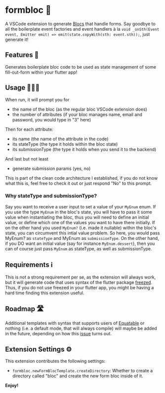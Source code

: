 # formbloc 📝

A VSCode extension to generate [Blocs](https://pub.dev/packages/bloc) that handle forms. Say goodbye to all the boilerplate event factories and event handlers à la ```void _onSth(Event event, Emitter emit) => emit(state.copyWith(sth: event.sth));```, just generate it!

## Features 🚀

Generates boilerplate bloc code to be used as state management of some fill-out-form within your flutter app!

## Usage 👨🏻‍💻

When run, it will prompt you for

- the name of the bloc (as the regular bloc VSCode extension does)
- the number of attributes (if your bloc manages name, email and password, you would type in "3" here)

Then for each attribute:
- its name (the name of the attribute in the code)
- its stateType (the type it holds within the bloc state)
- its submissionType (the type it holds when you send it to the backend)

And last but not least
- generate submission params (yes, no)

This is part of the clean code architecture I established, if you do not know what this is, feel free to check it out or just respond "No" to this prompt.

### Why stateType and submissionType?

Say you want to receive a user input to set a value of your ```MyEnum``` enum. If you use the type ```MyEnum``` in the bloc's state, you will have to pass it some value when instantiating the bloc, thus you will need to define an initial value, or define which one of the values you want to have there initially. If on the other hand you used ```MyEnum?``` (i.e. made it nullable) within the bloc's state, you can circumvent this intial value problem. So here, you would pass MyEnum? as ```stateType``` and MyEnum as ```submissionType```. On the other hand, if you DO want an initial value (say for instance ```MyEnum.dessert```), then you can of course just pass ```MyEnum``` as stateType, as well as submissionType.

## Requirements ℹ️

This is not a strong requirement per se, as the extension will always work, but it will generate code that uses syntax of the flutter package [freezed](https://pub.dev/packages/freezed). Thus, if you do not use freezed in your flutter app, you might be having a hard time finding this extension useful.

## Roadmap 🛣

Additional templates with syntax that supports users of [Equatable](https://pub.dev/packages?q=equatable) or nothing (i.e. a default mode, that will always compile) will maybe be added in the future, depending on how this [issue](https://github.com/felangel/bloc/issues/3466) turns out.

## Extension Settings ⚙️

This extension contributes the following settings:

- `formbloc.newFormBlocTemplate.createDirectory`: Whether to create a directory called "bloc" and create the new form bloc inside of it.

**Enjoy!**

